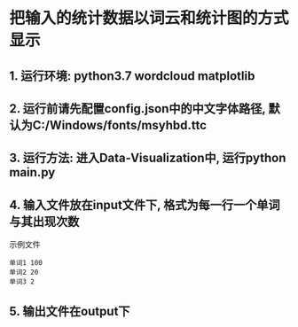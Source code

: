 # 把输入的统计数据以词云和统计图的方式显示

## 1. 运行环境: python3.7 wordcloud matplotlib 
## 2. 运行前请先配置config.json中的中文字体路径, 默认为C:/Windows/fonts/msyhbd.ttc
## 3. 运行方法: 进入Data-Visualization中, 运行python main.py
## 4. 输入文件放在input文件下, 格式为每一行一个单词与其出现次数
示例文件
```
单词1 100
单词2 20
单词3 2
```
## 5. 输出文件在output下